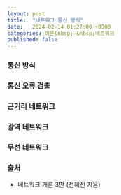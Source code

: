 ```yaml
---
layout: post
title:  "네트워크 통신 방식"
date:   2024-02-14 01:27:00 +0900
categories: 이론&nbsp;-&nbsp;네트워크
published: false
---
```


### 통신 방식
### 통신 오류 검출
### 근거리 네트워크
### 광역 네트워크
### 무선 네트워크

### 출처

- 네트워크 개론 3판 (전혜진 지음)